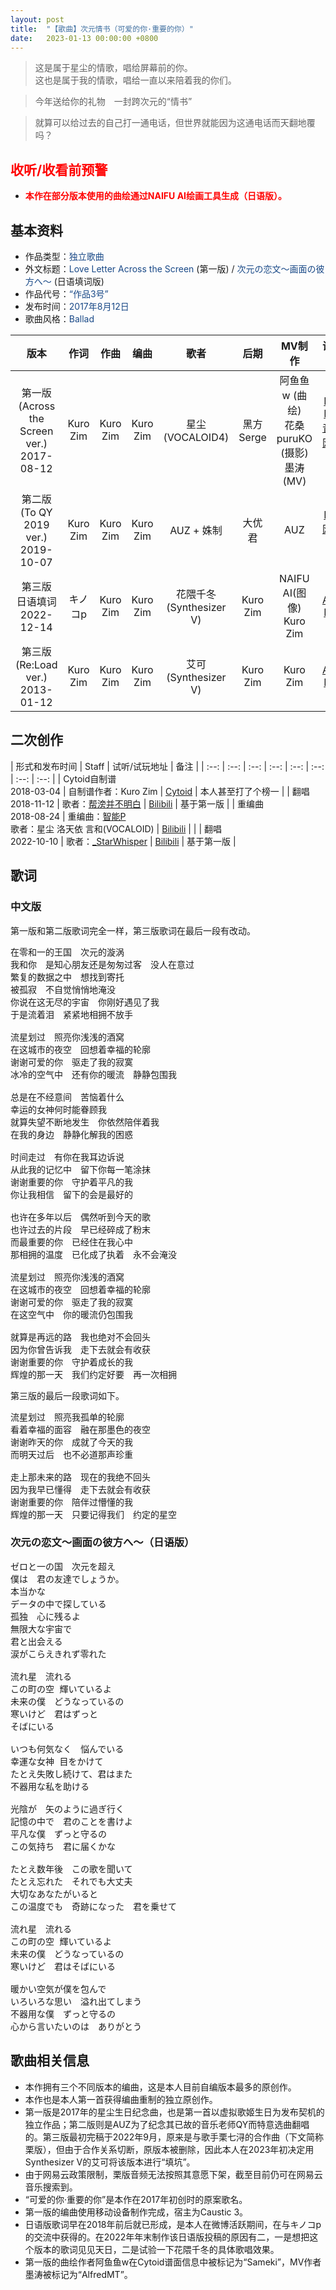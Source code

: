 ```yaml
---
layout: post
title:  "【歌曲】次元情书（可爱的你·重要的你）"
date:   2023-01-13 00:00:00 +0800
---
```


>  这是属于星尘的情歌，唱给屏幕前的你。<br>这也是属于我的情歌，唱给一直以来陪着我的你们。

>  今年送给你的礼物　一封跨次元的“情书”

>  就算可以给过去的自己打一通电话，但世界就能因为这通电话而天翻地覆吗？

## <font color="#ff0000">收听/收看前预警</font>

* <font color="#ff0000"><b>本作在部分版本使用的曲绘通过NAIFU AI绘画工具生成（日语版）。</b></font>

## 基本资料
* 作品类型：<font color="#194987">独立歌曲</font>
* 外文标题：<font color="#194987">Love Letter Across the Screen</font> (第一版) / <font color="#194987">次元の恋文～画面の彼方へ～</font> (日语填词版)
* 作品代号：<font color="#194987">“作品3号”</font>
* 发布时间：<font color="#194987">2017年8月12日</font>
* 歌曲风格：<font color="#194987">Ballad</font>

| 版本 | 作词 | 作曲 | 编曲 | 歌者 | 后期 | MV制作 | 试听地址 |
| :--: | :--: | :--: | :--: | :--: | :--: | :--: | :--: | 
| 第一版 (Across the Screen ver.)<br>2017-08-12 | Kuro Zim | Kuro Zim | Kuro Zim | 星尘<br>(VOCALOID4) | 黑方Serge | 阿鱼鱼w (曲绘)<br>花桑puruKO (摄影)<br>墨涛 (MV) | [Bilibili](https://www.bilibili.com/video/av13257396)<br>[Bilibili音频区](https://www.bilibili.com/audio/au326548?type=3)<br>[网易云音乐](https://music.163.com/song?id=497377154) |
| 第二版 (To QY 2019 ver.)<br>2019-10-07 | Kuro Zim | Kuro Zim | Kuro Zim | AUZ + 姝制 | 大优君 | AUZ | [Bilibili](https://www.bilibili.com/video/av70396560)<br>[网易云音乐](https://music.163.com/song?id=1395620768) |
| 第三版 日语填词<br>2022-12-14 | キノコp | Kuro Zim | Kuro Zim | 花隈千冬<br>(Synthesizer V) | Kuro Zim | NAIFU AI(图像)<br>Kuro Zim | [AcFun](https://www.acfun.cn/v/ac40424042)<br>[Bilibili](https://www.bilibili.com/video/BV1WD4y1W7FR/) |
| 第三版 (Re:Load ver.)<br>2013-01-12 | Kuro Zim | Kuro Zim | Kuro Zim | 艾可<br>(Synthesizer V) | Kuro Zim | Kuro Zim | [AcFun](https://www.acfun.cn/v/ac40963855_3)<br>[Bilibili](https://www.bilibili.com/video/BV1ZP4y1D74a) |

## 二次创作

| 形式和发布时间 | Staff | 试听/试玩地址 | 备注 |
| :--: | :--: | :--: | :--: | :--: | :--: | :--: | :--: | 
| Cytoid自制谱<br> 2018-03-04 | 自制谱作者：Kuro Zim | [Cytoid](https://cytoid.io/levels/kurozim.loveletter_short) | 本人甚至打了个榜一 |
| 翻唱<br>2018-11-12 | 歌者：[帮滂并不明白](https://space.bilibili.com/32342429) | [Bilibili](https://www.bilibili.com/video/BV18b411c7Q4/) | 基于第一版 |
| 重编曲<br>2018-08-24 | 重编曲：[智能P](https://space.bilibili.com/7619378)<br>歌者：星尘 洛天依 言和(VOCALOID) | [Bilibili](https://www.bilibili.com/video/BV1wD4y1m72q8) | |
| 翻唱<br>2022-10-10 | 歌者：[_StarWhisper](https://space.bilibili.com/40118938) | [Bilibili](https://www.bilibili.com/video/BV16t4y1c7Ak) | 基于第一版 |

## 歌词

### 中文版

第一版和第二版歌词完全一样，第三版歌词在最后一段有改动。

<pre>
在零和一的王国　次元的漩涡
我和你　是知心朋友还是匆匆过客　没人在意过
繁复的数据之中　想找到寄托
被孤寂　不自觉悄悄地淹没
你说在这无尽的宇宙　你刚好遇见了我
于是流着泪　紧紧地相拥不放手

流星划过　照亮你浅浅的酒窝
在这城市的夜空　回想着幸福的轮廓
谢谢可爱的你　驱走了我的寂寞
冰冷的空气中　还有你的暖流　静静包围我

总是在不经意间　苦恼着什么
幸运的女神何时能眷顾我
就算失望不断地发生　你依然陪伴着我
在我的身边　静静化解我的困惑

时间走过　有你在我耳边诉说
从此我的记忆中　留下你每一笔涂抹
谢谢重要的你　守护着平凡的我
你让我相信　留下的会是最好的

也许在多年以后　偶然听到今天的歌
也许过去的片段　早已经碎成了粉末
而最重要的你　已经住在我心中
那相拥的温度　已化成了执着　永不会淹没

流星划过　照亮你浅浅的酒窝
在这城市的夜空　回想着幸福的轮廓
谢谢可爱的你　驱走了我的寂寞
在这空气中　你的暖流仍包围我

就算是再远的路　我也绝对不会回头
因为你曾告诉我　走下去就会有收获
谢谢重要的你　守护着成长的我
辉煌的那一天　我们约定好要　再一次相拥
</pre>

第三版的最后一段歌词如下。

<pre>
流星划过　照亮我孤单的轮廓
看着幸福的面容　融在那墨色的夜空
谢谢昨天的你　成就了今天的我
而明天过后　也不必道那声珍重

走上那未来的路　现在的我绝不回头
因为我早已懂得　走下去就会有收获
谢谢重要的你　陪伴过懵懂的我
辉煌的那一天　只要记得我们　约定的星空
</pre>

### 次元の恋文～画面の彼方へ～（日语版）

<pre>
ゼロと一の国　次元を超え
僕は　君の友達でしょうか。
本当かな
データの中で探している
孤独　心に残るよ
無限大な宇宙で
君と出会える
涙がこらえきれず零れた

流れ星　流れる
この町の空 輝いているよ
未来の僕　どうなっているの
寒いけど　君はずっと
そばにいる

いつも何気なく　悩んでいる
幸運な女神 目をかけて
たとえ失敗し続けて、君はまた
不器用な私を助ける

光陰が　矢のように過ぎ行く　
記憶の中で　君のことを書けよ
平凡な僕　ずっと守るの
この気持ち　君に届くかな

たとえ数年後　この歌を聞いて
たとえ忘れた　それでも大丈夫
大切なあなたがいると
この温度でも　奇跡になった　君を乗せて
  
流れ星　流れる
この町の空 輝いているよ
未来の僕　どうなっているの
寒いけど　君はそばにいる

暖かい空気が僕を包んで
いろいろな思い　溢れ出てしまう
不器用な僕　ずっと守るの
心から言いたいのは　ありがとう
</pre>

## 歌曲相关信息

* 本作拥有三个不同版本的编曲，这是本人目前自编版本最多的原创作。
* 本作也是本人第一首获得编曲重制的独立原创作。
* 第一版是2017年的星尘生日纪念曲，也是第一首以虚拟歌姬生日为发布契机的独立作品；第二版则是AUZ为了纪念其已故的音乐老师QY而特意选曲翻唱的。第三版最初完稿于2022年9月，原来是与歌手栗七浔的合作曲（下文简称栗版），但由于合作关系切断，原版本被删除，因此本人在2023年初决定用Synthesizer V的艾可将该版本进行“填坑”。
* 由于网易云政策限制，栗版音频无法按照其意愿下架，截至目前仍可在网易云音乐搜索到。
* “可爱的你·重要的你”是本作在2017年初创时的原案歌名。
* 第一版的编曲使用移动设备制作完成，宿主为Caustic 3。
* 日语版歌词早在2018年前后就已形成，是本人在微博活跃期间，在与キノコp的交流中获得的。在2022年年末制作该日语版投稿的原因有二，一是想把这个版本的歌词见见天日，二是试验一下花隈千冬的具体歌唱效果。
* 第一版的曲绘作者阿鱼鱼w在Cytoid谱面信息中被标记为“Sameki”，MV作者墨涛被标记为“AlfredMT”。